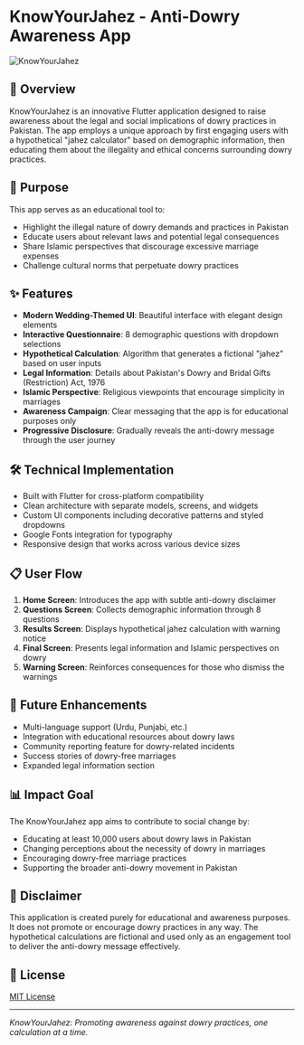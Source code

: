 # KnowYourJahez - Anti-Dowry Awareness App

![KnowYourJahez](https://via.placeholder.com/800x400?text=KnowYourJahez+App)

## 📱 Overview

KnowYourJahez is an innovative Flutter application designed to raise awareness about the legal and social implications of dowry practices in Pakistan. The app employs a unique approach by first engaging users with a hypothetical "jahez calculator" based on demographic information, then educating them about the illegality and ethical concerns surrounding dowry practices.

## 🎯 Purpose

This app serves as an educational tool to:
- Highlight the illegal nature of dowry demands and practices in Pakistan
- Educate users about relevant laws and potential legal consequences
- Share Islamic perspectives that discourage excessive marriage expenses
- Challenge cultural norms that perpetuate dowry practices

## ✨ Features

- **Modern Wedding-Themed UI**: Beautiful interface with elegant design elements
- **Interactive Questionnaire**: 8 demographic questions with dropdown selections
- **Hypothetical Calculation**: Algorithm that generates a fictional "jahez" based on user inputs
- **Legal Information**: Details about Pakistan's Dowry and Bridal Gifts (Restriction) Act, 1976
- **Islamic Perspective**: Religious viewpoints that encourage simplicity in marriages
- **Awareness Campaign**: Clear messaging that the app is for educational purposes only
- **Progressive Disclosure**: Gradually reveals the anti-dowry message through the user journey

## 🛠️ Technical Implementation

- Built with Flutter for cross-platform compatibility
- Clean architecture with separate models, screens, and widgets
- Custom UI components including decorative patterns and styled dropdowns
- Google Fonts integration for typography
- Responsive design that works across various device sizes

## 📋 User Flow

1. **Home Screen**: Introduces the app with subtle anti-dowry disclaimer
2. **Questions Screen**: Collects demographic information through 8 questions
3. **Results Screen**: Displays hypothetical jahez calculation with warning notice
4. **Final Screen**: Presents legal information and Islamic perspectives on dowry
5. **Warning Screen**: Reinforces consequences for those who dismiss the warnings

## 🚀 Future Enhancements

- Multi-language support (Urdu, Punjabi, etc.)
- Integration with educational resources about dowry laws
- Community reporting feature for dowry-related incidents
- Success stories of dowry-free marriages
- Expanded legal information section

## 📊 Impact Goal

The KnowYourJahez app aims to contribute to social change by:
- Educating at least 10,000 users about dowry laws in Pakistan
- Changing perceptions about the necessity of dowry in marriages
- Encouraging dowry-free marriage practices
- Supporting the broader anti-dowry movement in Pakistan

## 📝 Disclaimer

This application is created purely for educational and awareness purposes. It does not promote or encourage dowry practices in any way. The hypothetical calculations are fictional and used only as an engagement tool to deliver the anti-dowry message effectively.

## 📜 License

[MIT License](LICENSE)

---

*KnowYourJahez: Promoting awareness against dowry practices, one calculation at a time.* 